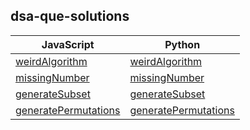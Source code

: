 ## dsa-que-solutions

JavaScript | Python
------|----------
[weirdAlgorithm](./dsa-javascript/missingNumber.js)     | [weirdAlgorithm](./dsa-python/weirdAlgorithm.py)
[missingNumber](./dsa-javascript/missingNumber.js) | [missingNumber](./dsa-python/missingNumber.py)
[generateSubset](./dsa-javascript/generateSubset.js) | [generateSubset](./dsa-python/generateSubset.py)
[generatePermutations](./dsa-javascript/generatePermutations.js) | [generatePermutations](./dsa-python/generatePermutations.py)





